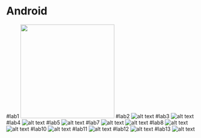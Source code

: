 # Android
#lab1
<img src="lab1/execute.jpg" width="250" height="250">
#lab2
![alt text](lab2/execute.jpg?raw=true)
#lab3
![alt text](lab3/execute.jpg?raw=true)
#lab4
![alt text](lab4/execute.jpg?raw=true)
#lab5
![alt text](lab5/execute.jpg?raw=true)
#lab7
![alt text](lab7/execute.jpg?raw=true)
![alt text](lab7/execute1.jpg?raw=true)
#lab8
![alt text](lab8/execute.jpg?raw=true)
![alt text](lab8_2/execute.jpg?raw=true)
#lab10
![alt text](lab10/execute.jpg?raw=true)
#lab11
![alt text](lab11/execute.jpg?raw=true)
#lab12
![alt text](lab12/execute.jpg?raw=true)
#lab13
![alt text](lab13/execute.jpg?raw=true)
